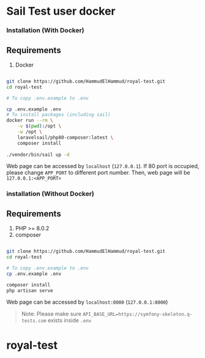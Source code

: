 # Sail Test user docker

### Installation (With Docker)

## Requirements
1. Docker

```bash

git clone https://github.com/HammudElHammud/royal-test.git
cd royal-test

# To copy .env.example to .env

cp .env.example .env
# To install packages (including sail)
docker run --rm \
    -v $(pwd):/opt \
    -w /opt \
    laravelsail/php80-composer:latest \
    composer install
    
./vendor/bin/sail up -d
```

Web page can be accessed by `localhost` (`127.0.0.1`). If 80 port is occupied, please change `APP_PORT` to different port number. Then, web page will be `127.0.0.1:<APP_PORT>`

### installation (Without Docker)

## Requirements
1. PHP >= 8.0.2
2. composer

```bash

git clone https://github.com/HammudElHammud/royal-test.git
cd royal-test

# To copy .env.example to .env
cp .env.example .env

composer install
php artisan serve
```

Web page can be accessed by `localhost:8000` (`127.0.0.1:8000`)


> Note: Please make sure `API_BASE_URL=https://symfony-skeleton.q-tests.com` exists inside `.env`

# royal-test
